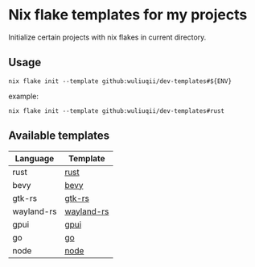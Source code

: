 # Nix flake templates for my projects

Initialize certain projects with nix flakes in current directory.

## Usage

```shell
nix flake init --template github:wuliuqii/dev-templates#${ENV}
```

example:

```shell
nix flake init --template github:wuliuqii/dev-templates#rust
```

## Available templates

| Language   | Template                   |
| ---------- | -------------------------- |
| rust       | [rust](./rust)             |
| bevy       | [bevy](./bevy)             |
| gtk-rs     | [gtk-rs](./gtk-rs)         |
| wayland-rs | [wayland-rs](./wayland-rs) |
| gpui       | [gpui](./gpui)             |
| go         | [go](./go)                 |
| node       | [node](./node)             |
